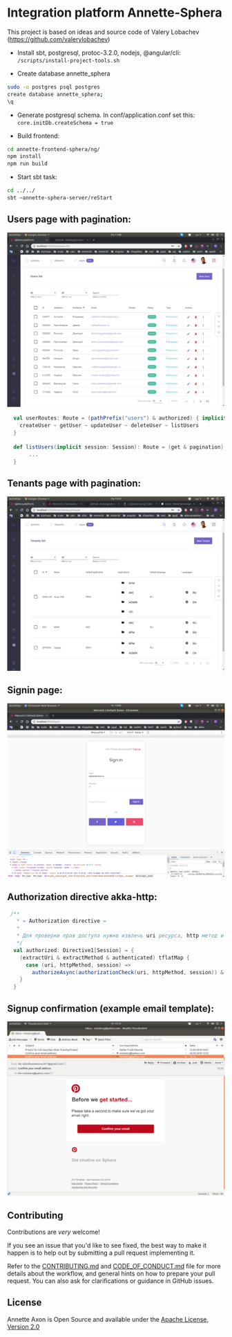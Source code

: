 # Integration platform Annette-Sphera

This project is based on ideas and source code of Valery Lobachev (https://github.com/valerylobachev)

- Install sbt, postgresql, protoc-3.2.0, nodejs, @angular/cli: ```/scripts/install-project-tools.sh```

- Create database annette_sphera
```bash
sudo -u postgres psql postgres
create database annette_sphera;
\q
```

- Generate postgresql schema. In conf/application.conf set this:
```core.initDb.createSchema = true```

- Build frontend:
```bash
cd annette-frontend-sphera/ng/
npm install
npm run build
```

- Start sbt task:
```bash
cd ../../
sbt ~annette-sphera-server/reStart
```

## Users page with pagination:
![users page](https://raw.githubusercontent.com/duberg/annette-sphera/master/screenshot/s_listusers.png)

```scala
  val userRoutes: Route = (pathPrefix("users") & authorized) { implicit session =>
    createUser ~ getUser ~ updateUser ~ deleteUser ~ listUsers
  }
  
  def listUsers(implicit session: Session): Route = (get & pagination) { page =>
       ...
  }
```

## Tenants page with pagination:
![tenants page](https://raw.githubusercontent.com/duberg/annette-sphera/master/screenshot/s_tenants.png)


## Signin page:
![signin page](https://raw.githubusercontent.com/duberg/annette-sphera/master/screenshot/s_signin.png)

## Authorization directive akka-http:
```scala
 /**
   * = Authorization directive =
   *
   * Для проверки прав доступа нужно извлечь uri ресурса, http метод и сессию пользователя.
   */
  val authorized: Directive1[Session] = {
    (extractUri & extractMethod & authenticated) tflatMap {
      case (uri, httpMethod, session) =>
        authorizeAsync(authorizationCheck(uri, httpMethod, session)) & provide(session)
    }
  }
```

## Signup confirmation (example email template):
![signup page](https://raw.githubusercontent.com/duberg/annette-sphera/master/screenshot/s_emailconfirmation.png)

## Contributing

Contributions are *very* welcome!

If you see an issue that you'd like to see fixed, the best way to make it happen is to help out by submitting a pull request implementing it.

Refer to the [CONTRIBUTING.md](docs/CONTRIBUTING.md) and  [CODE_OF_CONDUCT.md](docs/CODE_OF_CONDUCT.md) file for more
 details about the workflow, and general hints on how to prepare your pull request. You can also ask for 
 clarifications or guidance in GitHub issues.


## License

Annette Axon is Open Source and available under the [Apache License, Version 2.0](https://www.apache.org/licenses/LICENSE-2.0)
